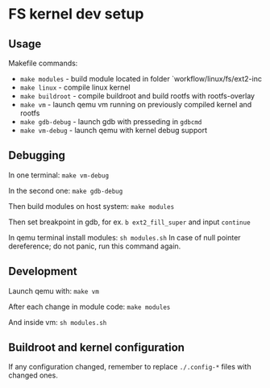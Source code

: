 # FS kernel dev setup

## Usage

Makefile commands:

- `make modules` - build module located in folder `workflow/linux/fs/ext2-inc
- `make linux` - compile linux kernel
- `make buildroot` - compile buildroot and build rootfs with rootfs-overlay
- `make vm` - launch qemu vm running on previously compiled kernel
  and rootfs
- `make gdb-debug` - launch gdb with presseding in `gdbcmd`
- `make vm-debug` - launch qemu with kernel debug support

## Debugging

In one terminal:
`make vm-debug`

In the second one:
`make gdb-debug`

Then build modules on host system:
`make modules`

Then set breakpoint in gdb, for ex. `b ext2_fill_super`
and input `continue`

In qemu terminal install modules: `sh modules.sh`
In case of null pointer dereference; do not panic, run this command again.

## Development

Launch qemu with: `make vm`

After each change in module code:
`make modules`

And inside vm: `sh modules.sh`

## Buildroot and kernel configuration

If any configuration changed, remember to replace `./.config-*` files
with changed ones.
